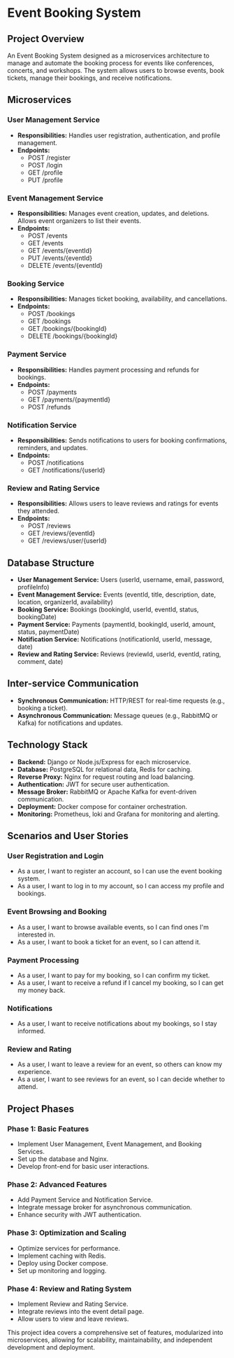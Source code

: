 # Event Booking System

## Project Overview
An Event Booking System designed as a microservices architecture to manage and automate the booking process for events like conferences, concerts, and workshops. The system allows users to browse events, book tickets, manage their bookings, and receive notifications.

## Microservices

### User Management Service
- **Responsibilities:** Handles user registration, authentication, and profile management.
- **Endpoints:**
    - POST /register
    - POST /login
    - GET /profile
    - PUT /profile

### Event Management Service
- **Responsibilities:** Manages event creation, updates, and deletions. Allows event organizers to list their events.
- **Endpoints:**
    - POST /events
    - GET /events
    - GET /events/{eventId}
    - PUT /events/{eventId}
    - DELETE /events/{eventId}

### Booking Service
- **Responsibilities:** Manages ticket booking, availability, and cancellations.
- **Endpoints:**
    - POST /bookings
    - GET /bookings
    - GET /bookings/{bookingId}
    - DELETE /bookings/{bookingId}

### Payment Service
- **Responsibilities:** Handles payment processing and refunds for bookings.
- **Endpoints:**
    - POST /payments
    - GET /payments/{paymentId}
    - POST /refunds

### Notification Service
- **Responsibilities:** Sends notifications to users for booking confirmations, reminders, and updates.
- **Endpoints:**
    - POST /notifications
    - GET /notifications/{userId}

### Review and Rating Service
- **Responsibilities:** Allows users to leave reviews and ratings for events they attended.
- **Endpoints:**
    - POST /reviews
    - GET /reviews/{eventId}
    - GET /reviews/user/{userId}

## Database Structure

- **User Management Service:** Users (userId, username, email, password, profileInfo)
- **Event Management Service:** Events (eventId, title, description, date, location, organizerId, availability)
- **Booking Service:** Bookings (bookingId, userId, eventId, status, bookingDate)
- **Payment Service:** Payments (paymentId, bookingId, userId, amount, status, paymentDate)
- **Notification Service:** Notifications (notificationId, userId, message, date)
- **Review and Rating Service:** Reviews (reviewId, userId, eventId, rating, comment, date)

## Inter-service Communication

- **Synchronous Communication:** HTTP/REST for real-time requests (e.g., booking a ticket).
- **Asynchronous Communication:** Message queues (e.g., RabbitMQ or Kafka) for notifications and updates.

## Technology Stack

- **Backend:** Django or Node.js/Express for each microservice.
- **Database:** PostgreSQL for relational data, Redis for caching.
- **Reverse Proxy:** Nginx for request routing and load balancing.
- **Authentication:** JWT for secure user authentication.
- **Message Broker:** RabbitMQ or Apache Kafka for event-driven communication.
- **Deployment:** Docker compose for container orchestration.
- **Monitoring:** Prometheus, loki and Grafana for monitoring and alerting.

## Scenarios and User Stories

### User Registration and Login
- As a user, I want to register an account, so I can use the event booking system.
- As a user, I want to log in to my account, so I can access my profile and bookings.

### Event Browsing and Booking
- As a user, I want to browse available events, so I can find ones I'm interested in.
- As a user, I want to book a ticket for an event, so I can attend it.

### Payment Processing
- As a user, I want to pay for my booking, so I can confirm my ticket.
- As a user, I want to receive a refund if I cancel my booking, so I can get my money back.

### Notifications
- As a user, I want to receive notifications about my bookings, so I stay informed.

### Review and Rating
- As a user, I want to leave a review for an event, so others can know my experience.
- As a user, I want to see reviews for an event, so I can decide whether to attend.

## Project Phases

### Phase 1: Basic Features
- Implement User Management, Event Management, and Booking Services.
- Set up the database and Nginx.
- Develop front-end for basic user interactions.

### Phase 2: Advanced Features
- Add Payment Service and Notification Service.
- Integrate message broker for asynchronous communication.
- Enhance security with JWT authentication.

### Phase 3: Optimization and Scaling
- Optimize services for performance.
- Implement caching with Redis.
- Deploy using Docker compose.
- Set up monitoring and logging.

### Phase 4: Review and Rating System
- Implement Review and Rating Service.
- Integrate reviews into the event detail page.
- Allow users to view and leave reviews.

This project idea covers a comprehensive set of features, modularized into microservices, allowing for scalability, maintainability, and independent development and deployment.
